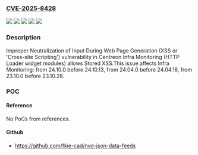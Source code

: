 ### [CVE-2025-8428](https://cve.mitre.org/cgi-bin/cvename.cgi?name=CVE-2025-8428)
![](https://img.shields.io/static/v1?label=Product&message=Infra%20Monitoring&color=blue)
![](https://img.shields.io/static/v1?label=Version&message=23.10.0%20&color=brightgreen)
![](https://img.shields.io/static/v1?label=Version&message=24.04.0%20&color=brightgreen)
![](https://img.shields.io/static/v1?label=Version&message=24.10.0%20&color=brightgreen)
![](https://img.shields.io/static/v1?label=Vulnerability&message=CWE-79%20Improper%20Neutralization%20of%20Input%20During%20Web%20Page%20Generation%20(XSS%20or%20'Cross-site%20Scripting')&color=brightgreen)

### Description

Improper Neutralization of Input During Web Page Generation (XSS or 'Cross-site Scripting') vulnerability in Centreon Infra Monitoring (HTTP Loader widget modules) allows Stored XSS.This issue affects Infra Monitoring: from 24.10.0 before 24.10.13, from 24.04.0 before 24.04.18, from 23.10.0 before 23.10.28.

### POC

#### Reference
No PoCs from references.

#### Github
- https://github.com/fkie-cad/nvd-json-data-feeds

